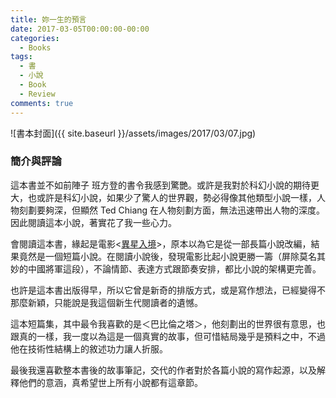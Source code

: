 ```yaml
---
title: 妳一生的預言
date: 2017-03-05T00:00:00-00:00
categories: 
  - Books
tags: 
  - 書
  - 小說
  - Book
  - Review
comments: true
---
```


![書本封面]({{ site.baseurl }}/assets/images/2017/03/07.jpg)

### 簡介與評論

這本書並不如前陣子 班方登的書令我感到驚艷。或許是我對於科幻小說的期待更大，也或許是科幻小說，如果少了驚人的世界觀，勢必得像其他類型小說一樣，人物刻劃要夠深，但顯然 Ted Chiang 在人物刻劃方面，無法迅速帶出人物的深度。因此閱讀這本小說，著實花了我一些心力。

會閱讀這本書，緣起是電影<[異星入境](http://www.imdb.com/title/tt2543164/?ref_=nv_sr_1)>，原本以為它是從一部長篇小說改編，結果竟然是一個短篇小說。在閱讀小說後，發現電影比起小說更勝一籌（屏除莫名其妙的中國將軍這段），不論情節、表達方式跟節奏安排，都比小說的架構更完善。

也許是這本書出版得早，所以它曾是新奇的排版方式，或是寫作想法，已經變得不那麼新穎，只能說是我這個新生代閱讀者的遺憾。

這本短篇集，其中最令我喜歡的是＜巴比倫之塔＞，他刻劃出的世界很有意思，也跟真的一樣，我一度以為這是一個真實的故事，但可惜結局幾乎是預料之中，不過他在技術性結構上的敘述功力讓人折服。

最後我還喜歡整本書後的故事筆記，交代的作者對於各篇小說的寫作起源，以及解釋他們的意涵，真希望世上所有小說都有這章節。